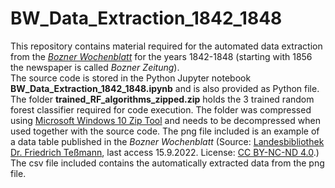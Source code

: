 # BW_Data_Extraction_1842_1848

This repository contains material required for the automated data extraction from the [*Bozner Wochenblatt*](https://digital.tessmann.it/tessmannDigital/Zeitungsarchiv/Jahresuebersicht/Zeitung/2) for the years 1842-1848 (starting with 1856 the newspaper is called *Bozner Zeitung*).  
The source code is stored in the Python Jupyter notebook **BW_Data_Extraction_1842_1848.ipynb** and is also provided as Python file. The folder **trained_RF_algorithms_zipped.zip** holds the 3 trained random forest classifier required for code execution. The folder was compressed using [Microsoft Windows 10 Zip Tool](https://support.microsoft.com/en-us/windows/zip-and-unzip-files-f6dde0a7-0fec-8294-e1d3-703ed85e7ebc) and needs to be decompressed when used together with the source code. 
The png file included is an example of a data table published in the *Bozner Wochenblatt* (Source: [Landesbibliothek Dr. Friedrich Teßmann](https://digital.tessmann.it/tessmannDigital/Zeitungsarchiv/Jahresuebersicht/Zeitung/2), last access 15.9.2022. License: [CC BY-NC-ND 4.0](https://creativecommons.org/licenses/by-nc-nd/4.0/).) The csv file included contains the automatically extracted data from the png file.